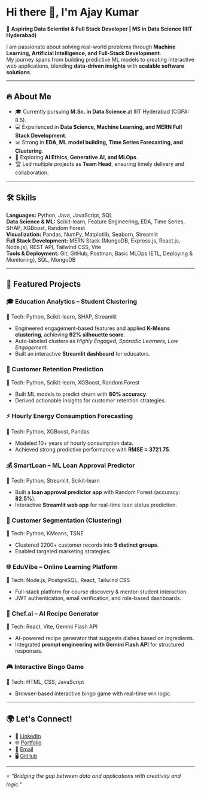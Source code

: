 # Hi there 👋, I'm Ajay Kumar  

🚀 **Aspiring Data Scientist & Full Stack Developer | MS in Data Science (IIIT Hyderabad)**  

I am passionate about solving real-world problems through **Machine Learning, Artificial Intelligence, and Full-Stack Development**.  
My journey spans from building predictive ML models to creating interactive web applications, blending **data-driven insights** with **scalable software solutions**.  

---

## 🔥 About Me  
- 🎓 Currently pursuing **M.Sc. in Data Science** at IIIT Hyderabad (CGPA: 8.5).  
- 💻 Experienced in **Data Science, Machine Learning, and MERN Full Stack Development**.  
- 📊 Strong in **EDA, ML model building, Time Series Forecasting, and Clustering**.  
- 🌱 Exploring **AI Ethics, Generative AI, and MLOps**.  
- 🏆 Led multiple projects as **Team Head**, ensuring timely delivery and collaboration.  

---

## 🛠️ Skills  

**Languages:** Python, Java, JavaScript, SQL  
**Data Science & ML:** Scikit-learn, Feature Engineering, EDA, Time Series, SHAP, XGBoost, Random Forest  
**Visualization:** Pandas, NumPy, Matplotlib, Seaborn, Streamlit  
**Full Stack Development:** MERN Stack (MongoDB, Express.js, React.js, Node.js), REST API, Tailwind CSS, Vite  
**Tools & Deployment:** Git, GitHub, Postman, Basic MLOps (ETL, Deploying & Monitoring), SQL, MongoDB  

---

## 📌 Featured Projects  

### 🎓 Education Analytics – Student Clustering  
🔹 Tech: Python, Scikit-learn, SHAP, Streamlit  
- Engineered engagement-based features and applied **K-Means clustering**, achieving **92% silhouette score**.  
- Auto-labeled clusters as *Highly Engaged, Sporadic Learners, Low Engagement*.  
- Built an interactive **Streamlit dashboard** for educators.  

### 🛒 Customer Retention Prediction  
🔹 Tech: Python, Scikit-learn, XGBoost, Random Forest  
- Built ML models to predict churn with **80% accuracy**.  
- Derived actionable insights for customer retention strategies.  

### ⚡ Hourly Energy Consumption Forecasting  
🔹 Tech: Python, XGBoost, Pandas  
- Modeled 10+ years of hourly consumption data.  
- Achieved strong predictive performance with **RMSE = 3721.75**.  

### 💰 SmartLoan – ML Loan Approval Predictor  
🔹 Tech: Python, Streamlit, Scikit-learn  
- Built a **loan approval predictor app** with Random Forest (accuracy: **82.5%**).  
- Interactive **Streamlit web app** for real-time loan status prediction.  

### 👥 Customer Segmentation (Clustering)  
🔹 Tech: Python, KMeans, TSNE  
- Clustered 2200+ customer records into **5 distinct groups**.  
- Enabled targeted marketing strategies.  

### 🌐 EduVibe – Online Learning Platform  
🔹 Tech: Node.js, PostgreSQL, React, Tailwind CSS  
- Full-stack platform for course discovery & mentor-student interaction.  
- JWT authentication, email verification, and role-based dashboards.  

### 🍳 Chef.ai – AI Recipe Generator  
🔹 Tech: React, Vite, Gemini Flash API  
- AI-powered recipe generator that suggests dishes based on ingredients.  
- Integrated **prompt engineering with Gemini Flash API** for structured responses.  

### 🎮 Interactive Bingo Game  
🔹 Tech: HTML, CSS, JavaScript  
- Browser-based interactive bingo game with real-time win logic.  

---

## 🌍 Let's Connect!  

- 💼 [LinkedIn](https://www.linkedin.com/in/pagidipally-ajaykumar-6208881a3/)  
- 🌐 [Portfolio](https://ajju1501.github.io/My-Portfolio/)  
- 📧 [Email](mailto:ajaykumarp7711@gmail.com)  
- 🖥️ [GitHub](https://github.com/ajju1501)  

---

⭐️ *"Bridging the gap between data and applications with creativity and logic."*  
